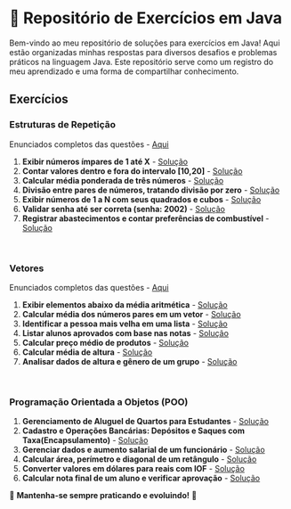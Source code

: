 # 📌 Repositório de Exercícios em Java

Bem-vindo ao meu repositório de soluções para exercícios em Java! Aqui estão organizadas minhas respostas para diversos desafios e problemas práticos na linguagem Java. Este repositório serve como um registro do meu aprendizado e uma forma de compartilhar conhecimento.


## Exercícios

### Estruturas de Repetição
Enunciados completos das questões - [Aqui](https://github.com/joaopcarmo/JavaExercises/blob/main/Exercicios/Repeticao/src/enunciadosGeral.md)
1. **Exibir números ímpares de 1 até X** - [Solução](https://github.com/joaopcarmo/JavaExercises/blob/main/Exercicios/Repeticao/for/src/ExibirImparesAteX.java)
2. **Contar valores dentro e fora do intervalo [10,20]** - [Solução](https://github.com/joaopcarmo/JavaExercises/blob/main/Exercicios/Repeticao/for/src/ValoresNoIntervalo.java)
3. **Calcular média ponderada de três números** - [Solução](https://github.com/joaopcarmo/JavaExercises/blob/main/Exercicios/Repeticao/for/src/MediaPonderada.java)
4. **Divisão entre pares de números, tratando divisão por zero** - [Solução](https://github.com/joaopcarmo/JavaExercises/blob/main/Exercicios/Repeticao/for/src/DivisaoEntrePares.java)
5. **Exibir números de 1 a N com seus quadrados e cubos** - [Solução](https://github.com/joaopcarmo/JavaExercises/blob/main/Exercicios/Repeticao/for/src/LinhasQuadradoCubo.java)
6. **Validar senha até ser correta (senha: 2002)** - [Solução](https://github.com/joaopcarmo/JavaExercises/blob/main/Exercicios/Repeticao/while/src/ValidarSenha.java)
7. **Registrar abastecimentos e contar preferências de combustível** - [Solução](https://github.com/joaopcarmo/JavaExercises/blob/main/Exercicios/Repeticao/while/src/RegistrarAbastecimento.java)

<br>

### Vetores
Enunciados completos das questões - [Aqui](https://github.com/joaopcarmo/JavaExercises/blob/main/Exercicios/Vetores/enunciadosVetores.md)
1. **Exibir elementos abaixo da média aritmética** - [Solução](https://github.com/joaopcarmo/JavaExercises/blob/main/Exercicios/Vetores/src/AbaixoDaMedia.java)
2. **Calcular média dos números pares em um vetor** - [Solução](https://github.com/joaopcarmo/JavaExercises/blob/main/Exercicios/Vetores/src/MediaPares.java)
3. **Identificar a pessoa mais velha em uma lista** - [Solução](https://github.com/joaopcarmo/JavaExercises/blob/main/Exercicios/Vetores/src/MaisVelho.java)
4. **Listar alunos aprovados com base nas notas** - [Solução](https://github.com/joaopcarmo/JavaExercises/blob/main/Exercicios/Vetores/src/Aprovados.java)
5. **Calcular preço médio de produtos** - [Solução](https://github.com/joaopcarmo/JavaExercises/blob/main/Exercicios/Vetores/src/PrecoMedioProdutos.java)
6. **Calcular média de altura** - [Solução](https://github.com/joaopcarmo/JavaExercises/blob/main/Exercicios/Vetores/src/MediaAltura.java)
7. **Analisar dados de altura e gênero de um grupo** - [Solução](https://github.com/joaopcarmo/JavaExercises/blob/main/Exercicios/Vetores/src/DadosPessoais.java)

<br>

### Programação Orientada a Objetos (POO)
1. **Gerenciamento de Aluguel de Quartos para Estudantes** - [Solução](https://github.com/joaopcarmo/JavaExercises/tree/main/Exercicios/Vetores/FixacaoHotel)
2. **Cadastro e Operações Bancárias: Depósitos e Saques com Taxa(Encapsulamento)** - [Solução](https://github.com/joaopcarmo/JavaExercises/tree/main/Exercicios/Poo/src/ExerciciosPoo/ContaBancaria)
3. **Gerenciar dados e aumento salarial de um funcionário** - [Solução](https://github.com/joaopcarmo/JavaExercises/tree/main/Exercicios/Poo/src/ExerciciosPoo/GerenciarFuncionario)
4. **Calcular área, perímetro e diagonal de um retângulo** - [Solução](https://github.com/joaopcarmo/JavaExercises/tree/main/Exercicios/Poo/src/ExerciciosPoo/CalculoRetangulo)
5. **Converter valores em dólares para reais com IOF** - [Solução](https://github.com/joaopcarmo/JavaExercises/tree/main/Exercicios/Poo/src/ExerciciosPoo/ConversorMoeda)
6. **Calcular nota final de um aluno e verificar aprovação** - [Solução](https://github.com/joaopcarmo/JavaExercises/tree/main/Exercicios/Poo/src/ExerciciosPoo/CalculoNota)
   





📌 **Mantenha-se sempre praticando e evoluindo!** 🚀

